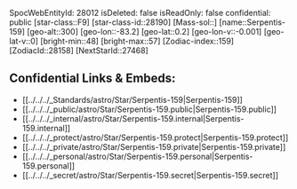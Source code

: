 ﻿---
location:
- 0.2
- 83.2
- 300
tags:
- astro/Star
type: Star
---

SpocWebEntityId: 28012
isDeleted: false
isReadOnly: false
confidential: public
[star-class::F9]
[star-class-id::28190]
[Mass-sol::]
[name::Serpentis-159]
[geo-alt::300]
[geo-lon::-83.2]
[geo-lat::0.2]
[geo-lon-v::-0.001]
[geo-lat-v::0]
[bright-min::48]
[bright-max::57]
[Zodiac-index::159]
[ZodiacId::28158]
[NextStarId::27468]



## Confidential Links & Embeds: 
- [[../../../_Standards/astro/Star/Serpentis-159|Serpentis-159]] 
- [[../../../_public/astro/Star/Serpentis-159.public|Serpentis-159.public]] 
- [[../../../_internal/astro/Star/Serpentis-159.internal|Serpentis-159.internal]] 
- [[../../../_protect/astro/Star/Serpentis-159.protect|Serpentis-159.protect]] 
- [[../../../_private/astro/Star/Serpentis-159.private|Serpentis-159.private]] 
- [[../../../_personal/astro/Star/Serpentis-159.personal|Serpentis-159.personal]] 
- [[../../../_secret/astro/Star/Serpentis-159.secret|Serpentis-159.secret]] 
